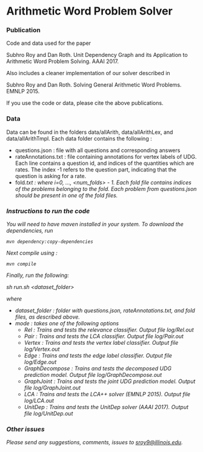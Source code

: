 # Arithmetic Word Problem Solver


### Publication

Code and data used for the paper

  Subhro Roy and Dan Roth.
  Unit Dependency Graph and its Application to Arithmetic Word Problem Solving.
  AAAI 2017.

Also includes a cleaner implementation of our solver described in

  Subhro Roy and Dan Roth.
  Solving General Arithmetic Word Problems.
  EMNLP 2015.

If you use the code or data, please cite the above publications.


### Data

Data can be found in the folders data/allArith, data/allArithLex, and data/allArithTmpl. Each data folder contains the following :

* questions.json :  file with all questions and corresponding answers
* rateAnnotations.txt : file containing annotations for vertex labels of UDG. Each line contains a question id, and indices of the quantities which are rates. The index -1 refers to the question part, indicating that the question is asking for a rate.
* fold<i>.txt : where i=0, ..., <num_folds> - 1. Each fold file contains indices of the problems belonging to the fold. Each problem from questions.json should be present in one of the fold files.   


### Instructions to run the code

You will need to have maven installed in your system. To download the 
dependencies, run

    mvn dependency:copy-dependencies
        
Next compile using : 
    
    mvn compile     

Finally, run the following:

  sh run.sh <dataset_folder> <mode>

where 
  
  * dataset_folder : folder with questions.json, rateAnnotations.txt, and fold files, as described above.
  * mode : takes one of the following options
    * Rel : Trains and tests the relevance classifier. Output file log/Rel.out
    * Pair : Trains and tests the LCA classifier. Output file log/Pair.out
    * Vertex : Trains and tests the vertex label classifier. Output file log/Vertex.out
    * Edge : Trains and tests the edge label classifier. Output file log/Edge.out
    * GraphDecompose : Trains and tests the decomposed UDG prediction model. Output file log/GraphDecompose.out
    * GraphJoint : Trains and tests the joint UDG prediction model. Output file log/GraphJoint.out
    * LCA : Trains and tests the LCA++ solver (EMNLP 2015). Output file log/LCA.out
    * UnitDep : Trains and tests the UnitDep solver (AAAI 2017). Output file log/UnitDep.out


### Other issues
 
Please send any suggestions, comments, issues to sroy9@illinois.edu.





